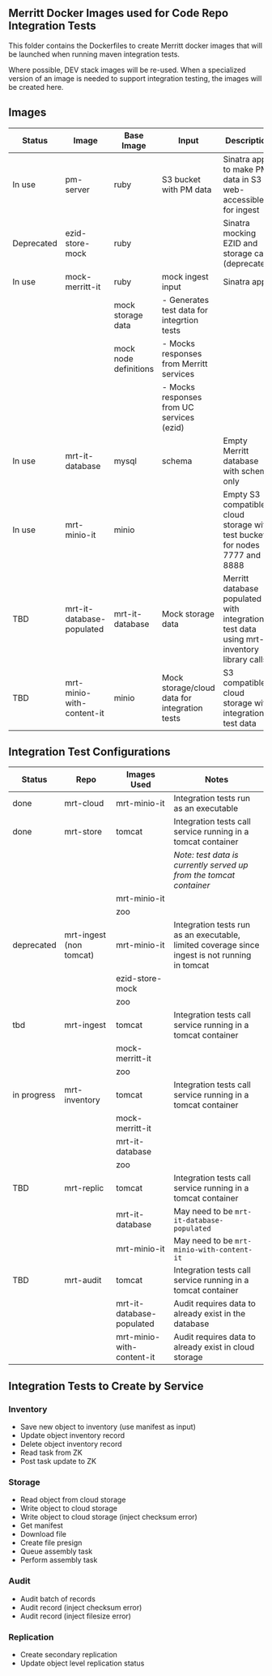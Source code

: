 ## Merritt Docker Images used for Code Repo Integration Tests

This folder contains the Dockerfiles to create Merritt docker images that will be launched when running maven integration tests.

Where possible, DEV stack images will be re-used.  When a specialized version of an image is needed to support integration testing, the images will be created here.

## Images

| Status | Image | Base Image | Input | Description |
| ------ | ----- | ---------- | ----- | ----------- |
| In use | pm-server | ruby | S3 bucket with PM data | Sinatra app to make PM data in S3 web-accessible for ingest|
| Deprecated | ezid-store-mock | ruby | | Sinatra mocking EZID and storage calls (deprecated) |
| In use | mock-merritt-it | ruby | mock ingest input | Sinatra app |
| | | mock storage data | - Generates test data for integrtion tests |
| | | mock node definitions | - Mocks responses from Merritt services |
| | | | - Mocks responses from UC services (ezid) |
| In use | mrt-it-database | mysql | schema | Empty Merritt database with schema only |
| In use| mrt-minio-it | minio | | Empty S3 compatible cloud storage with test buckets for nodes 7777 and 8888 |
| TBD | mrt-it-database-populated | mrt-it-database | Mock storage data | Merritt database populated with integration test data using mrt-inventory library calls |
| TBD | mrt-minio-with-content-it | minio | Mock storage/cloud data for integration tests | S3 compatible cloud storage with integration test data |

## Integration Test Configurations
| Status | Repo | Images Used | Notes |
| ------ | ---- | ----------- | ----- |
| done | mrt-cloud | mrt-minio-it | Integration tests run as an executable |
| done | mrt-store | tomcat | Integration tests call service running in a tomcat container | 
| | | | _Note: test data is currently served up from the tomcat container_ |
| | | mrt-minio-it | |
| | | zoo | |
| deprecated | mrt-ingest (non tomcat) | mrt-minio-it | Integration tests run as an executable, limited coverage since ingest is not running in tomcat |
| | | ezid-store-mock | |
| | | zoo | |
| tbd  | mrt-ingest | tomcat | Integration tests call service running in a tomcat container | 
| | | mock-merritt-it | |
| | | zoo | |
| in progress  | mrt-inventory | tomcat | Integration tests call service running in a tomcat container | 
| | | mock-merritt-it | |
| | | mrt-it-database |  |
| | | zoo | |
| TBD | mrt-replic | tomcat | Integration tests call service running in a tomcat container | 
| | | mrt-it-database | May need to be `mrt-it-database-populated` |
| | | mrt-minio-it | May need to be `mrt-minio-with-content-it` |
| TBD | mrt-audit | tomcat | Integration tests call service running in a tomcat container | 
| | | mrt-it-database-populated | Audit requires data to already exist in the database |
| | | mrt-minio-with-content-it | Audit requires data to already exist in cloud storage|


## Integration Tests to Create by Service

### Inventory
- Save new object to inventory (use manifest as input)
- Update object inventory record
- Delete object inventory record
- Read task from ZK
- Post task update to ZK

### Storage
- Read object from cloud storage
- Write object to cloud storage
- Write object to cloud storage (inject checksum error)
- Get manifest
- Download file
- Create file presign
- Queue assembly task
- Perform assembly task

### Audit
- Audit batch of records
- Audit record (inject checksum error)
- Audit record (inject filesize error)

### Replication
- Create secondary replication
- Update object level replication status